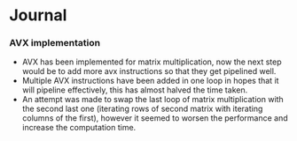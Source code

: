 # Journal

### AVX implementation

- AVX has been implemented for matrix multiplication, now the next step would be to add more avx instructions so that they get pipelined well.
- Multiple AVX instructions have been added in one loop in hopes that it will pipeline effectively, this has almost halved the time taken.
- An attempt was made to swap the last loop of matrix multiplication with the second last one (iterating rows of second matrix with iterating columns of the first), however it seemed to worsen the performance and increase the computation time.
